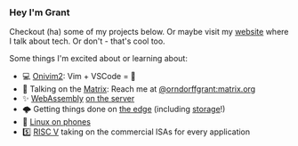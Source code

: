 ### Hey I'm Grant

Checkout (ha) some of my projects below. Or maybe visit my [website](https://orndorffgrant.com/) where I talk about tech. Or don't - that's cool too.

Some things I'm excited about or learning about:
- 💻 [Onivim2](https://github.com/onivim/oni2): Vim + VSCode = 🤩
- 📨 Talking on the [Matrix](https://matrix.org/): Reach me at [@orndorffgrant:matrix.org](https://matrix.to/#/@orndorffgrant:matrix.org)
- ✨ [WebAssembly](https://bytecodealliance.org/) [on the server](https://twitter.com/solomonstre/status/1111004913222324225)
- 🌩 Getting things done on [the edge](https://developers.cloudflare.com/workers/learning/how-workers-works) (including [storage](https://developers.cloudflare.com/workers/learning/how-kv-works)!)
- 📱 [Linux on phones](https://www.pine64.org/pinephone/)
- 5️⃣ [RISC V](https://www.sifive.com/boards/hifive-unmatched) taking on the commercial ISAs for every application
